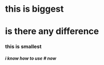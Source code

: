 # <h1> this is biggest </h1>
# is there any difference
### <h3> this is smallest </h3>
##### i know how to use # now
